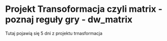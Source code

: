 # Projekt Transoformacja czyli matrix - poznaj reguły gry - dw_matrix
Tutaj pojawią się 5 dni z projektu trnasformacja 

